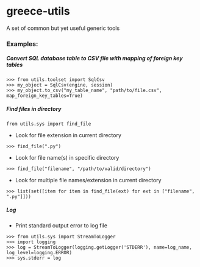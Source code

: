 # greece-utils
A set of common but yet useful generic tools

### Examples:
##### Convert SQL database table to CSV file with mapping of foreign key tables
```
>>> from utils.toolset import SqlCsv
>>> my_object = SqlCsv(engine, session)
>>> my_object.to_csv("my_table_name", "path/to/file.csv", map_foreign_key_tables=True)
```

##### Find files in directory
```
from utils.sys import find_file
```
* Look for file extension in current directory
```
>>> find_file(".py")
```

* Look for file name(s) in specific directory
```
>>> find_file("filename", "/path/to/valid/directory")
```

* Look for multiple file names/extension in current directory
```
>>> list(set([item for item in find_file(ext) for ext in ["filename", ".py"]]))
```

##### Log
* Print standard output error to log file
```
>>> from utils.sys import StreamToLogger
>>> import logging
>>> log = StreamToLogger(logging.getLogger('STDERR'), name=log_name, log_level=logging.ERROR)
>>> sys.stderr = log
```